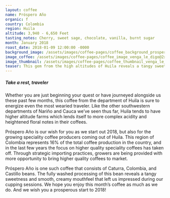 ```yaml
---
layout: coffee
name: Próspero Año
organic: f
country: Colombia
region: Huila
altitude: 3,940 - 6,650 Feet
tasting_notes: Cherry, sweet sage, chocolate, vanilla, burnt sugar
month: January 2018
roast_date: 2018-01-09 12:00:00 -0000
background_image: /assets/images/coffee-pages/coffee_background_prospero_ano@2x.jpg
image_coffee: /assets/images/coffee-pages/coffee_image_venga_le_digo@2x.jpg
image_thumbnail: /assets/images/coffee-pages/coffee_thumbnail_venga_le_digo@2x.jpg
teaser: This gem from the high altitudes of Huila reveals a tangy sweetness and smooth finish. Sure to energize even the most wearied traveler.
---
```

<h5>Take a rest, traveler</h5>
<p>Whether you are just beginning your quest or have journeyed alongside us these past few months, this coffee from the department of Huila is sure to energize even the most wearied traveler. Like the other southwestern departments of Nariño and Cauca we’ve seen thus far, Huila tends to have higher altitude farms which lends itself to more complex acidity and heightened floral notes in their coffees.</p>
<p>Próspero Año is our wish for you as we start out 2018, but also for the growing speciality coffee producers coming out of Huila. This region of Colombia represents 16% of the total coffee production in the country, and in the last few years the focus on higher quality speciality coffees has taken off. Through strategic importing practices, growers are being provided with more opportunity to bring higher quality coffees to market.</p>
<p>Próspero Año is one such coffee that consists of Caturra, Colombia, and Castillo beans. The fully washed processing of this bean reveals a tangy sweetness and smooth, creamy mouthfeel that left us impressed during our cupping sessions. We hope you enjoy this month’s coffee as much as we do. And we wish you a prosperous start to 2018!</p>
